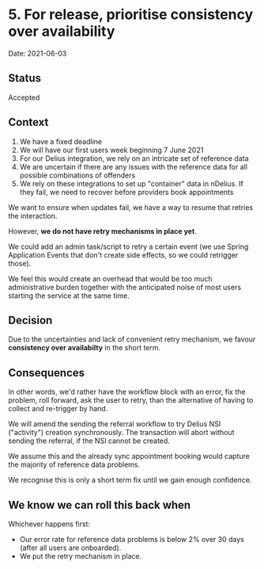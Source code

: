 # 5. For release, prioritise consistency over availability

Date: 2021-06-03

## Status

Accepted

## Context

1. We have a fixed deadline
1. We will have our first users week beginning 7 June 2021
1. For our Delius integration, we rely on an intricate set of reference data
1. We are uncertain if there are any issues with the reference data for all possible combinations of offenders
1. We rely on these integrations to set up "container" data in nDelius. If they fail, we need to recover before providers book appointments

We want to ensure when updates fail, we have a way to resume that retries the interaction.

However, **we do not have retry mechanisms in place yet**.

We could add an admin task/script to retry a certain event (we use Spring Application Events that don't
create side effects, so we could retrigger those).

We feel this would create an overhead that would be too much administrative burden together with
the anticipated noise of most users starting the service at the same time.

## Decision

Due to the uncertainties and lack of convenient retry mechanism,
we favour **consistency over availabilty** in the short term.

## Consequences

In other words, we'd rather have the workflow block with an error, fix the problem, roll forward,
ask the user to retry, than the alternative of having to collect and re-trigger by hand.

We will amend the sending the referral workflow to try Delius NSI ("activity") creation synchronously.
The transaction will abort without sending the referral, if the NSI cannot be created.

We assume this and the already sync appointment booking would capture the majority of reference data problems.

We recognise this is only a short term fix until we gain enough confidence.

## We know we can roll this back when

Whichever happens first:

- Our error rate for reference data problems is below 2% over 30 days (after all users are onboarded).
- We put the retry mechanism in place.
